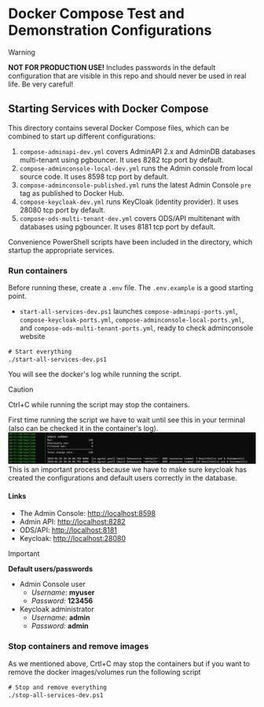 # Docker Compose Test and Demonstration Configurations

> [!WARNING]
> **NOT FOR PRODUCTION USE!** Includes passwords in the default configuration that are
> visible in this repo and should never be used in real life. Be very careful!

## Starting Services with Docker Compose

This directory contains several Docker Compose files, which can be combined to
start up different configurations:

1. `compose-adminapi-dev.yml` covers AdminAPI 2.x and AdminDB databases multi-tenant using pgbouncer. It uses 8282 tcp port by default.
2. `compose-adminconsole-local-dev.yml` runs the Admin console from local source code. It uses 8598 tcp port by default.
3. `compose-adminconsole-published.yml` runs the latest Admin Console `pre` tag as published to Docker Hub.
4. `compose-keycloak-dev.yml` runs KeyCloak (identity provider). It uses 28080 tcp port by default.
5. `compose-ods-multi-tenant-dev.yml` covers ODS/API multitenant with databases using pgbouncer. It uses 8181 tcp port by default.

Convenience PowerShell scripts have been included in the directory, which
startup the appropriate services.  

### Run containers

Before running these, create a `.env` file. The `.env.example` is a good
starting point.

* `start-all-services-dev.ps1` launches `compose-adminapi-ports.yml`, `compose-keycloak-ports.yml`, `compose-adminconsole-local-ports.yml`,  and
  `compose-ods-multi-tenant-ports.yml`, ready to check adminconsole website

```pwsh
# Start everything
./start-all-services-dev.ps1
```
You will see the docker's log while running the script.

> [!CAUTION]
> Ctrl+C while running the script may stop the containers.

First time running the script we have to wait until see this in your terminal (also can be checked it in the container's log). 
![ready](<images/ready_to_use.png>)
This is an important process because we have to make sure keycloak has created the configurations and default users correctly in the database.

#### Links

* The Admin Console: [http://localhost:8598](http://localhost:8598)
* Admin API: [http://localhost:8282](http://localhost:8282)
* ODS/API: [http://localhost:8181](http://localhost:8181)
* Keycloak: [http://localhost:28080](http://localhost:28080)

> [!IMPORTANT]
> **Default users/passwords**
> * Admin Console user
>   * _Username:_ **myuser**
>   * _Password:_ **123456**
> * Keycloak administrator
>   * _Username:_ **admin**
>   * _Password:_ **admin**


### Stop containers and remove images

As we mentioned above, Crtl+C may stop the containers but if you want to remove the docker images/volumes run the following script

```pwsh
# Stop and remove everything
./stop-all-services-dev.ps1
```
